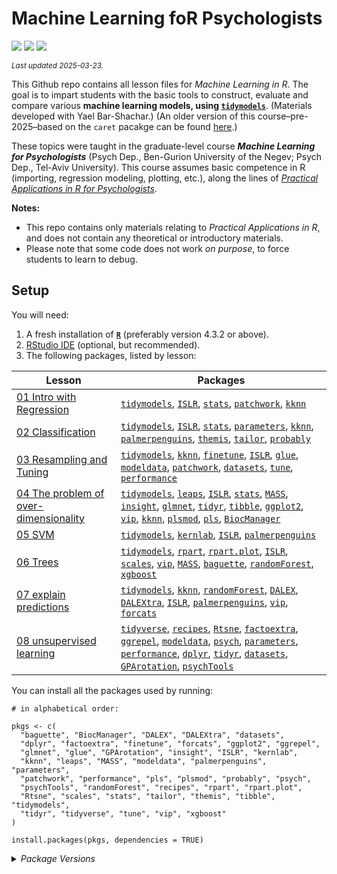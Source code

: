 

# Machine Learning foR Psychologists

[![](https://img.shields.io/badge/Open%20Educational%20Resources-Compatable-brightgreen.png)](https://creativecommons.org/about/program-areas/education-oer/)
[![](https://img.shields.io/badge/CC-BY--NC%204.0-lightgray)](http://creativecommons.org/licenses/by-nc/4.0/)
[![](https://img.shields.io/badge/Language-R-blue.png)](http://cran.r-project.org/)

<sub>*Last updated 2025-03-23.*</sub>

This Github repo contains all lesson files for *Machine Learning in R*.
The goal is to impart students with the basic tools to construct,
evaluate and compare various **machine learning models, using
[`tidymodels`](https://www.tidymodels.org/)**. (Materials developed with
Yael Bar-Shachar.) (An older version of this course–pre-2025–based on
the `caret` pacakge can be found
[here](https://github.com/mattansb/Machine-Learning-foR-Psychologists/tree/caret).)

These topics were taught in the graduate-level course ***Machine
Learning for Psychologists*** (Psych Dep., Ben-Gurion University of the
Negev; Psych Dep., Tel-Aviv University). This course assumes basic
competence in R (importing, regression modeling, plotting, etc.), along
the lines of [*Practical Applications in R for
Psychologists*](https://github.com/mattansb/Practical-Applications-in-R-for-Psychologists).

**Notes:**

- This repo contains only materials relating to *Practical Applications
  in R*, and does not contain any theoretical or introductory materials.
- Please note that some code does not work *on purpose*, to force
  students to learn to debug.

## Setup

You will need:

1.  A fresh installation of [**`R`**](https://cran.r-project.org/)
    (preferably version 4.3.2 or above).
2.  [RStudio IDE](https://www.rstudio.com/products/rstudio/download/)
    (optional, but recommended).
3.  The following packages, listed by lesson:

| Lesson | Packages |
|----|----|
| [01 Intro with Regression](/01%20Intro%20with%20Regression) | [`tidymodels`](https://CRAN.R-project.org/package=tidymodels), [`ISLR`](https://CRAN.R-project.org/package=ISLR), [`stats`](https://CRAN.R-project.org/package=stats), [`patchwork`](https://CRAN.R-project.org/package=patchwork), [`kknn`](https://CRAN.R-project.org/package=kknn) |
| [02 Classification](/02%20Classification) | [`tidymodels`](https://CRAN.R-project.org/package=tidymodels), [`ISLR`](https://CRAN.R-project.org/package=ISLR), [`stats`](https://CRAN.R-project.org/package=stats), [`parameters`](https://CRAN.R-project.org/package=parameters), [`kknn`](https://CRAN.R-project.org/package=kknn), [`palmerpenguins`](https://CRAN.R-project.org/package=palmerpenguins), [`themis`](https://CRAN.R-project.org/package=themis), [`tailor`](https://CRAN.R-project.org/package=tailor), [`probably`](https://CRAN.R-project.org/package=probably) |
| [03 Resampling and Tuning](/03%20Resampling%20and%20Tuning) | [`tidymodels`](https://CRAN.R-project.org/package=tidymodels), [`kknn`](https://CRAN.R-project.org/package=kknn), [`finetune`](https://CRAN.R-project.org/package=finetune), [`ISLR`](https://CRAN.R-project.org/package=ISLR), [`glue`](https://CRAN.R-project.org/package=glue), [`modeldata`](https://CRAN.R-project.org/package=modeldata), [`patchwork`](https://CRAN.R-project.org/package=patchwork), [`datasets`](https://CRAN.R-project.org/package=datasets), [`tune`](https://CRAN.R-project.org/package=tune), [`performance`](https://CRAN.R-project.org/package=performance) |
| [04 The problem of over-dimensionality](/04%20The%20problem%20of%20over-dimensionality) | [`tidymodels`](https://CRAN.R-project.org/package=tidymodels), [`leaps`](https://CRAN.R-project.org/package=leaps), [`ISLR`](https://CRAN.R-project.org/package=ISLR), [`stats`](https://CRAN.R-project.org/package=stats), [`MASS`](https://CRAN.R-project.org/package=MASS), [`insight`](https://CRAN.R-project.org/package=insight), [`glmnet`](https://CRAN.R-project.org/package=glmnet), [`tidyr`](https://CRAN.R-project.org/package=tidyr), [`tibble`](https://CRAN.R-project.org/package=tibble), [`ggplot2`](https://CRAN.R-project.org/package=ggplot2), [`vip`](https://CRAN.R-project.org/package=vip), [`kknn`](https://CRAN.R-project.org/package=kknn), [`plsmod`](https://CRAN.R-project.org/package=plsmod), [`pls`](https://CRAN.R-project.org/package=pls), [`BiocManager`](https://CRAN.R-project.org/package=BiocManager) |
| [05 SVM](/05%20SVM) | [`tidymodels`](https://CRAN.R-project.org/package=tidymodels), [`kernlab`](https://CRAN.R-project.org/package=kernlab), [`ISLR`](https://CRAN.R-project.org/package=ISLR), [`palmerpenguins`](https://CRAN.R-project.org/package=palmerpenguins) |
| [06 Trees](/06%20Trees) | [`tidymodels`](https://CRAN.R-project.org/package=tidymodels), [`rpart`](https://CRAN.R-project.org/package=rpart), [`rpart.plot`](https://CRAN.R-project.org/package=rpart.plot), [`ISLR`](https://CRAN.R-project.org/package=ISLR), [`scales`](https://CRAN.R-project.org/package=scales), [`vip`](https://CRAN.R-project.org/package=vip), [`MASS`](https://CRAN.R-project.org/package=MASS), [`baguette`](https://CRAN.R-project.org/package=baguette), [`randomForest`](https://CRAN.R-project.org/package=randomForest), [`xgboost`](https://CRAN.R-project.org/package=xgboost) |
| [07 explain predictions](/07%20explain%20predictions) | [`tidymodels`](https://CRAN.R-project.org/package=tidymodels), [`kknn`](https://CRAN.R-project.org/package=kknn), [`randomForest`](https://CRAN.R-project.org/package=randomForest), [`DALEX`](https://CRAN.R-project.org/package=DALEX), [`DALEXtra`](https://CRAN.R-project.org/package=DALEXtra), [`ISLR`](https://CRAN.R-project.org/package=ISLR), [`palmerpenguins`](https://CRAN.R-project.org/package=palmerpenguins), [`vip`](https://CRAN.R-project.org/package=vip), [`forcats`](https://CRAN.R-project.org/package=forcats) |
| [08 unsupervised learning](/08%20unsupervised%20learning) | [`tidyverse`](https://CRAN.R-project.org/package=tidyverse), [`recipes`](https://CRAN.R-project.org/package=recipes), [`Rtsne`](https://CRAN.R-project.org/package=Rtsne), [`factoextra`](https://CRAN.R-project.org/package=factoextra), [`ggrepel`](https://CRAN.R-project.org/package=ggrepel), [`modeldata`](https://CRAN.R-project.org/package=modeldata), [`psych`](https://CRAN.R-project.org/package=psych), [`parameters`](https://CRAN.R-project.org/package=parameters), [`performance`](https://CRAN.R-project.org/package=performance), [`dplyr`](https://CRAN.R-project.org/package=dplyr), [`tidyr`](https://CRAN.R-project.org/package=tidyr), [`datasets`](https://CRAN.R-project.org/package=datasets), [`GPArotation`](https://CRAN.R-project.org/package=GPArotation), [`psychTools`](https://CRAN.R-project.org/package=psychTools) |

You can install all the packages used by running:

    # in alphabetical order:

    pkgs <- c(
      "baguette", "BiocManager", "DALEX", "DALEXtra", "datasets",
      "dplyr", "factoextra", "finetune", "forcats", "ggplot2", "ggrepel",
      "glmnet", "glue", "GPArotation", "insight", "ISLR", "kernlab",
      "kknn", "leaps", "MASS", "modeldata", "palmerpenguins", "parameters",
      "patchwork", "performance", "pls", "plsmod", "probably", "psych",
      "psychTools", "randomForest", "recipes", "rpart", "rpart.plot",
      "Rtsne", "scales", "stats", "tailor", "themis", "tibble", "tidymodels",
      "tidyr", "tidyverse", "tune", "vip", "xgboost"
    )

    install.packages(pkgs, dependencies = TRUE)

<details>
<summary>
<i>Package Versions</i>
</summary>

The package versions used here:

- `baguette` 1.1.0 (*CRAN*)
- `BiocManager` 1.30.25 (*CRAN*)
- `DALEX` 2.4.3 (*CRAN*)
- `DALEXtra` 2.3.0 (*CRAN*)
- `datasets` 4.4.1 (*Dev*)
- `dplyr` 1.1.4 (*CRAN*)
- `factoextra` 1.0.7 (*CRAN*)
- `finetune` 1.2.0 (*CRAN*)
- `forcats` 1.0.0 (*CRAN*)
- `ggplot2` 3.5.1 (*CRAN*)
- `ggrepel` 0.9.6 (*CRAN*)
- `glmnet` 4.1-8 (*CRAN*)
- `glue` 1.8.0 (*CRAN*)
- `GPArotation` 2024.3-1 (*CRAN*)
- `insight` 1.0.1 (*CRAN*)
- `ISLR` 1.4 (*CRAN*)
- `kernlab` 0.9-33 (*CRAN*)
- `kknn` 1.3.1 (*CRAN*)
- `leaps` 3.2 (*CRAN*)
- `MASS` 7.3-60.2 (*CRAN*)
- `modeldata` 1.4.0 (*CRAN*)
- `palmerpenguins` 0.1.1 (*CRAN*)
- `parameters` 0.24.1 (*CRAN*)
- `patchwork` 1.3.0 (*CRAN*)
- `performance` 0.13.0 (*CRAN*)
- `pls` 2.8-5 (*CRAN*)
- `plsmod` 1.0.0 (*CRAN*)
- `probably` 1.0.3 (*CRAN*)
- `psych` 2.4.12 (*CRAN*)
- `psychTools` 2.4.3 (*CRAN*)
- `randomForest` 4.7-1.2 (*CRAN*)
- `recipes` 1.1.0 (*CRAN*)
- `rpart` 4.1.23 (*CRAN*)
- `rpart.plot` 3.1.2 (*CRAN*)
- `Rtsne` 0.17 (*CRAN*)
- `scales` 1.3.0 (*CRAN*)
- `stats` 4.4.1 (*Dev*)
- `tailor` 0.0.0.9001 (*Github: tidymodels/tailor*)
- `themis` 1.0.3 (*CRAN*)
- `tibble` 3.2.1 (*CRAN*)
- `tidymodels` 1.2.0 (*CRAN*)
- `tidyr` 1.3.1 (*CRAN*)
- `tidyverse` 2.0.0 (*CRAN*)
- `tune` 1.2.1 (*CRAN*)
- `vip` 0.4.1 (*CRAN*)
- `xgboost` 1.7.8.1 (*CRAN*)

</details>
